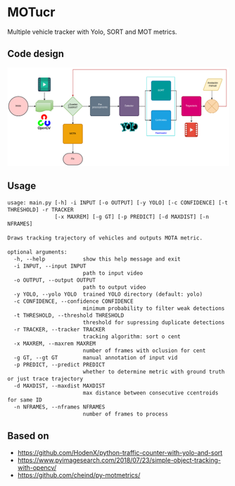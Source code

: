 # MOTucr

Multiple vehicle tracker with Yolo, SORT and MOT metrics.

## Code design

![](flow.png)

## Usage

```
usage: main.py [-h] -i INPUT [-o OUTPUT] [-y YOLO] [-c CONFIDENCE] [-t THRESHOLD] -r TRACKER
               [-x MAXREM] [-g GT] [-p PREDICT] [-d MAXDIST] [-n NFRAMES]

Draws tracking trajectory of vehicles and outputs MOTA metric.

optional arguments:
  -h, --help            show this help message and exit
  -i INPUT, --input INPUT
                        path to input video
  -o OUTPUT, --output OUTPUT
                        path to output video
  -y YOLO, --yolo YOLO  trained YOLO directory (default: yolo)
  -c CONFIDENCE, --confidence CONFIDENCE
                        minimum probability to filter weak detections
  -t THRESHOLD, --threshold THRESHOLD
                        threshold for supressing duplicate detections
  -r TRACKER, --tracker TRACKER
                        tracking algorithm: sort o cent
  -x MAXREM, --maxrem MAXREM
                        number of frames with oclusion for cent
  -g GT, --gt GT        manual annotation of input vid
  -p PREDICT, --predict PREDICT
                        whether to determine metric with ground truth or just trace trajectory
  -d MAXDIST, --maxdist MAXDIST
                        max distance between consecutive ccentroids for same ID
  -n NFRAMES, --nframes NFRAMES
                        number of frames to process
```

## Based on

- <https://github.com/HodenX/python-traffic-counter-with-yolo-and-sort>
- <https://www.pyimagesearch.com/2018/07/23/simple-object-tracking-with-opencv/>
- <https://github.com/cheind/py-motmetrics/>

